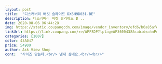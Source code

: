 ```yaml
---
layout: post 
title:  "디스커버리 버킷 슬라이드 DXSH9D031-BE" 
description: 디스커버리 버킷 슬라이드 D ..
date: 2020-08-06 06:44:28 
img: https://static.coupangcdn.com/image/vendor_inventory/efd6/b6a85afd6a49445335e0f1b7d1317917e2a849770ecfcd4f6fbc031772a1.jpg 
linkUrl: https://link.coupang.com/re/AFFSDP?lptag=AF3600438&subid=ahnPublicAsk&pageKey=1770352010&itemId=3014415367&vendorItemId=71013760091&traceid=V0-113-2501d7642457b643 
categories: [1007] 
color: 43A047 
price: 54900 
author: Ask View Shop 
cont:  "사이즈 맞는데.<br/> 냄새 심네요.<br/><br/>" 
---
```

